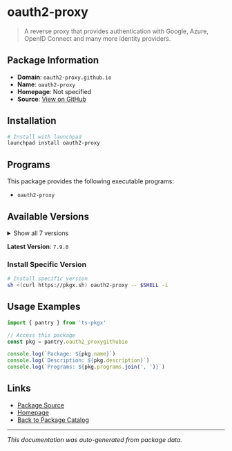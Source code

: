 # oauth2-proxy

> A reverse proxy that provides authentication with Google, Azure, OpenID Connect and many more identity providers.

## Package Information

- **Domain**: `oauth2-proxy.github.io`
- **Name**: `oauth2-proxy`
- **Homepage**: Not specified
- **Source**: [View on GitHub](https://github.com/pkgxdev/pantry/tree/main/projects/oauth2-proxy.github.io/package.yml)

## Installation

```bash
# Install with launchpad
launchpad install oauth2-proxy
```

## Programs

This package provides the following executable programs:

- `oauth2-proxy`

## Available Versions

<details>
<summary>Show all 7 versions</summary>

- `7.9.0`, `7.8.2`, `7.8.1`, `7.8.0`, `7.7.1`
- `7.7.0`, `7.6.0`

</details>

**Latest Version**: `7.9.0`

### Install Specific Version

```bash
# Install specific version
sh <(curl https://pkgx.sh) oauth2-proxy -- $SHELL -i
```

## Usage Examples

```typescript
import { pantry } from 'ts-pkgx'

// Access this package
const pkg = pantry.oauth2_proxygithubio

console.log(`Package: ${pkg.name}`)
console.log(`Description: ${pkg.description}`)
console.log(`Programs: ${pkg.programs.join(', ')}`)
```

## Links

- [Package Source](https://github.com/pkgxdev/pantry/tree/main/projects/oauth2-proxy.github.io/package.yml)
- [Homepage](#)
- [Back to Package Catalog](../package-catalog.md)

---

*This documentation was auto-generated from package data.*
